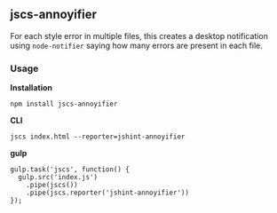 ## jscs-annoyifier ##

For each style error in multiple files, this creates a desktop notification
using `node-notifier` saying how many errors are present in each file.

### Usage ###

**Installation**

`npm install jscs-annoyifier`


**CLI**

`jscs index.html --reporter=jshint-annoyifier`


**gulp**
```
gulp.task('jscs', function() {
  gulp.src('index.js')
    .pipe(jscs())
    .pipe(jscs.reporter('jshint-annoyifier'))
});
```
